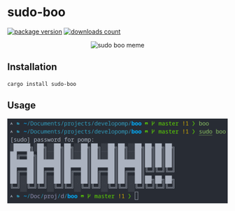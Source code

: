 # sudo-boo

[![package version](https://img.shields.io/crates/v/sudo-boo?style=for-the-badge)](https://crates.io/crates/sudo-boo)
[![downloads count](https://img.shields.io/crates/d/sudo-boo?style=for-the-badge)](https://crates.io/crates/sudo-boo)

<p align="center">
    <img alt="sudo boo meme" src=".github/img/boo.jpg"/>
</p>

## Installation

```
cargo install sudo-boo
```

## Usage

<p align="center">
    <img alt="program demo" src=".github/img/demo.png"/>
</p>
